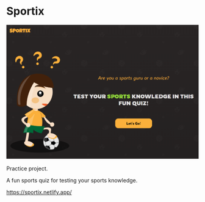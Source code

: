# Sportix

![](front-page-picture-for-readme.PNG)

Practice project.

A fun sports quiz for testing your sports knowledge.

https://sportix.netlify.app/
